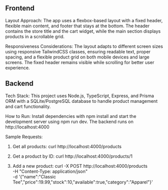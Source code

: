 ## Frontend 
Layout Approach: The app uses a flexbox-based layout with a fixed header, flexible main content, and footer that stays at the bottom. The header contains the store title and the cart widget, while the main section displays products in a scrollable grid.

Responsiveness Considerations: The layout adapts to different screen sizes using responsive TailwindCSS classes, ensuring readable text, proper spacing, and a flexible product grid on both mobile devices and large screens. The fixed header remains visible while scrolling for better user experience.

## Backend 
Tech Stack: This project uses Node.js, TypeScript, Express, and Prisma ORM with a SQLite/PostgreSQL database to handle product management and cart functionality.

How to Run: Install dependencies with npm install and start the development server using npm run dev. The backend runs on http://localhost:4000

Sample Requests:
1. Get all products:
curl http://localhost:4000/products

2. Get a product by ID:
curl http://localhost:4000/products/1

3. Add a new product:
curl -X POST http://localhost:4000/products \
-H "Content-Type: application/json" \
-d '{"name":"Classic Tee","price":19.99,"stock":10,"available":true,"category":"Apparel"}'
